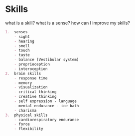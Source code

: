 # Skills

what is a skill?
what is a sense?
how can I improve my skills?

```markdown
1.  senses
    - sight     
    - hearing
    - smell
    - touch
    - taste
    - balance (Vestibular system)
    - proprioception
    - interoception 
2.  brain skills
    - response time
    - memory
    - visualization
    - critical thinking
    - creative thinking
    - self expression - language
    - mental endurance - ice bath
    - charisma
3.  physical skills
    - cardiorespiratory endurance
    - force
    - flexibility
```